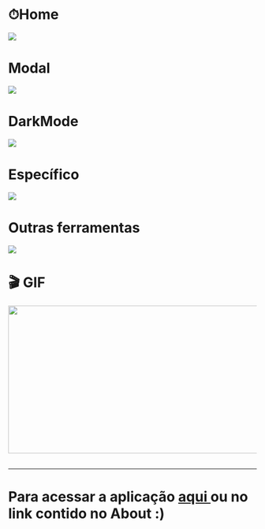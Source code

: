 
<h1>⏱Home</h1>
<img src="https://user-images.githubusercontent.com/74941958/201502297-9f7cc1b5-cf65-4f0f-a1b1-cac60dd40b1a.png">
<br>

<h1>Modal</h1>
<img src="https://user-images.githubusercontent.com/74941958/201502307-1244ac72-36de-4939-9a41-a0addaeda9da.png">
<br>

<h1>DarkMode</h1>
<img src="https://user-images.githubusercontent.com/74941958/201502308-98fdde71-cb5a-4170-a642-d3eee7098353.png">
<br>

<h1>Específico</h1>
<img src="https://user-images.githubusercontent.com/74941958/201502309-068f1873-1f79-468f-bb5d-6316fbe4504c.png">
<br>

<h1>Outras ferramentas </h1>
<img src="https://user-images.githubusercontent.com/74941958/201502313-0bfeb3d5-da36-4b01-bda6-103ae1b62901.png">
<br>

<h1>🎬 GIF</h1>
<img src="https://user-images.githubusercontent.com/74941958/201502091-65acf385-7e60-4e88-84ea-8e8de15af1c4.gif" height="300px" width="800px">
<br>
<br>
<hr>
<h1>Para acessar a aplicação <a href="https://pauloesmelos.github.io/timer-temporizador-stopwatch-javascript/">aqui </a>ou no link contido no About :) </h1>
